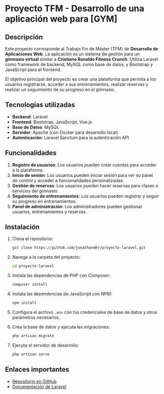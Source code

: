 # Proyecto TFM - Desarrollo de una aplicación web para [GYM]

## Descripción

Este proyecto corresponde al Trabajo Fin de Máster (TFM) de **Desarrollo de Aplicaciones Web**. La aplicación es un sistema de gestión para un **gimnasio virtual** similar a **Cristiano Ronaldo Fitness Crunch**. Utiliza Laravel como framework de backend, MySQL como base de datos, y Bootstrap y JavaScript para el frontend.

El objetivo principal del proyecto es crear una plataforma que permita a los usuarios registrarse, acceder a sus entrenamientos, realizar reservas y realizar un seguimiento de su progreso en el gimnasio.

## Tecnologías utilizadas

- **Backend**: Laravel
- **Frontend**: Bootstrap, JavaScript, Vue.js
- **Base de Datos**: MySQL
- **Servidor**: Apache (con Docker para desarrollo local)
- **Autenticación**: Laravel Sanctum para la autenticación API

## Funcionalidades

1. **Registro de usuarios**: Los usuarios pueden crear cuentas para acceder a la plataforma.
2. **Inicio de sesión**: Los usuarios pueden iniciar sesión para ver su panel de control y acceder a funcionalidades personalizadas.
3. **Gestión de reservas**: Los usuarios pueden hacer reservas para clases o servicios del gimnasio.
4. **Seguimiento de entrenamientos**: Los usuarios pueden registrar y seguir su progreso en entrenamientos.
5. **Panel de administración**: Los administradores pueden gestionar usuarios, entrenamientos y reservas.

## Instalación

1. Clona el repositorio:
    ```bash
    git clone https://github.com/jonathanmhr/proyecto-laravel.git
    ```

2. Navega a la carpeta del proyecto:
    ```bash
    cd proyecto-laravel
    ```

3. Instala las dependencias de PHP con Composer:
    ```bash
    composer install
    ```

4. Instala las dependencias de JavaScript con NPM:
    ```bash
    npm install
    ```

5. Configura el archivo `.env` con tus credenciales de base de datos y otros parámetros necesarios.

6. Crea la base de datos y ejecuta las migraciones:
    ```bash
    php artisan migrate
    ```

7. Ejecuta el servidor de desarrollo:
    ```bash
    php artisan serve
    ```

## Enlaces importantes

- [Repositorio en GitHub](https://github.com/jonathanmhr/proyecto-laravel)
- [Documentación de Laravel](https://laravel.com/docs)
